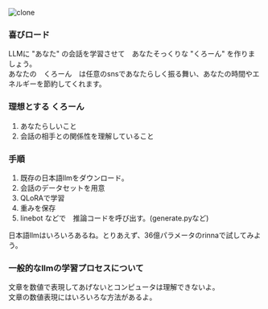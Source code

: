 ![clone](tori.png)

### 喜びロード
LLMに "あなた" の会話を学習させて　あなたそっくりな "くろーん" を作りましょう。  
あなたの　くろーん　は任意のsnsであなたらしく振る舞い、あなたの時間やエネルギーを節約してくれます。

### 理想とする くろーん
1. あなたらしいこと
2. 会話の相手との関係性を理解していること

### 手順
1. 既存の日本語llmをダウンロード。　
2. 会話のデータセットを用意
3. QLoRAで学習 
4. 重みを保存
5. linebot などで　推論コードを呼び出す。(generate.pyなど)

日本語llmはいろいろあるね。とりあえず、36億パラメータのrinnaで試してみよう。


### 一般的なllmの学習プロセスについて
文章を数値で表現してあげないとコンピュータは理解できないよ。  
文章の数値表現にはいろいろな方法があるよ。  

